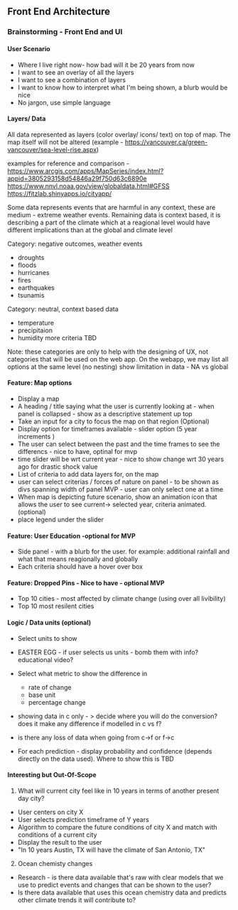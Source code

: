 ## Front End Architecture

### Brainstorming - Front End and UI

#### User Scenario
- Where I live right now- how bad will it be 20 years from now
- I want to see an overlay  of all the layers
- I want to see a combination of layers
- I want to know how to interpret what I'm being shown, a blurb would be nice
- No jargon, use simple language

#### Layers/ Data
All data represented as layers (color overlay/ icons/ text) on top of map. The map itself will not be altered 
(example - https://vancouver.ca/green-vancouver/sea-level-rise.aspx)

examples for reference and comparison - 
https://www.arcgis.com/apps/MapSeries/index.html?appid=3805293158d54846a29f750d63c6890e
https://www.nnvl.noaa.gov/view/globaldata.html#GFSS
https://fitzlab.shinyapps.io/cityapp/

Some data represents events that are harmful in any context, these are medium - extreme weather events. 
Remaining data is context based, it is describing a part of the climate which at a reagional level would have different implications than at the global and climate level

Category: negative outcomes, weather events
- droughts
- floods
- hurricanes
- fires
- earthquakes
- tsunamis

Category: neutral, context based data
- temperature
- precipitaion
- humidity
more criteria TBD

Note: these categories are only to help with the designing of UX, 
not categories that will be used on the web app. On the webapp, we may list all options at the same level (no nesting)
show limitation in data - NA vs global

#### Feature: Map options
- Display a map
- A heading / title saying what the user is currently looking at - when panel is collapsed - show as a descriptive statement up top 
- Take an input for a city to focus the map on that region (Optional)
- Display option for timeframes available -  slider option (5 year increments )
- The user can select between the past and the time frames to see the differencs - nice to have, optinal for mvp 
- time slider will be wrt current year - nice to show change wrt 30 years ago for drastic shock value 
- List of criteria to add data layers for, on  the map
- user can select criterias / forces of nature on panel - to be shown as divs spanning width of panel MVP - user can only select one at a time
- When map is depicting future scenario, show an animation icon that allows the user to see current-> selected year, criteria animated. (optional)
- place legend under the slider 

#### Feature: User Education -optional for MVP
- Side panel - with a blurb for the user. for example: additional rainfall and what that means reagionally and globally
- Each criteria should have a hover over box

#### Feature: Dropped Pins - Nice to have - optional MVP
- Top 10 cities - most affected by climate change (using over all livibility)
- Top 10 most resilent cities

#### Logic / Data units (optional)
- Select units to show
- EASTER EGG - if user selects us units - bomb them with info? educational video?
- Select what metric to show the difference in
  - rate of change
  - base unit
  - percentage change

- showing data in c only - > decide where you will do the conversion? does it make any difference if modelled in c vs f? 
- is there any loss of data when going from c->f or f->c
- For each prediction - display probability and confidence (depends directly on the data used). Where to show this is TBD


#### Interesting but Out-Of-Scope

1. What will current city feel like in 10 years in terms of another present day city?
- User centers on city X
- User selects prediction timeframe of Y years
- Algorithm to compare the future conditions of city X and match with conditions of a current city
- Display the result to the user
- "In 10 years Austin, TX will have the climate of San Antonio, TX"

2. Ocean chemisty changes 
- Research - is there data available that's raw with clear models that we use to predict events and changes that can be shown to the user?
- Is there data available that uses this ocean chemistry data and predicts other climate trends it will contribute to?

